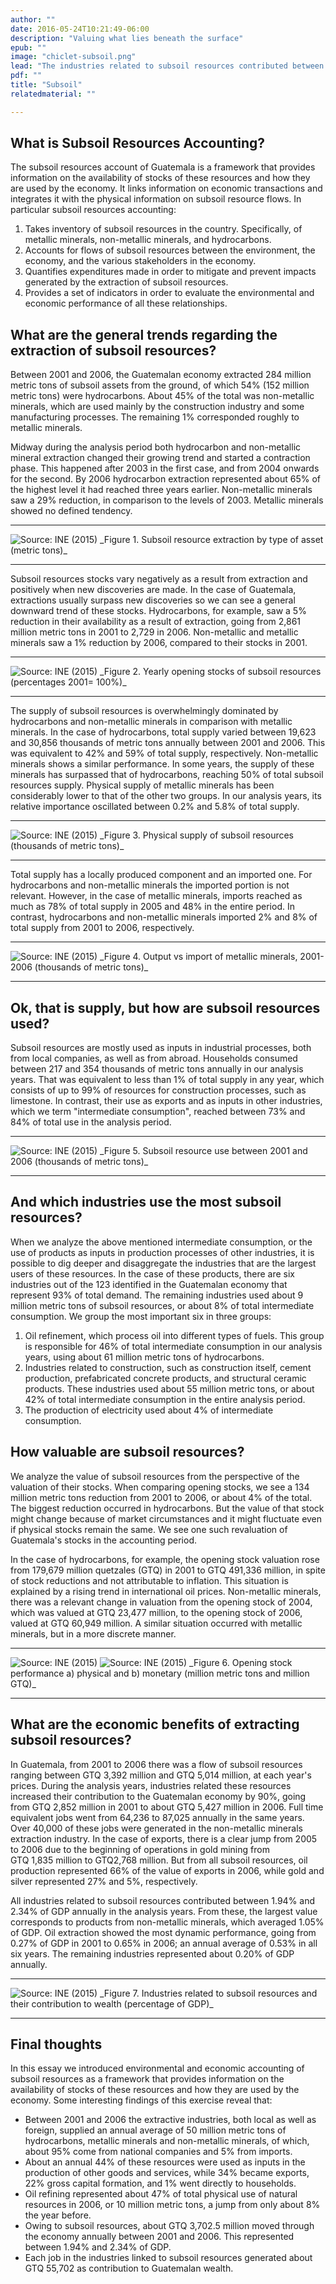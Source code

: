 ```yaml
---
author: ""
date: 2016-05-24T10:21:49-06:00
description: "Valuing what lies beneath the surface"
epub: ""
image: "chiclet-subsoil.png"
lead: "The industries related to subsoil resources contributed between 1.94% and 2.34% of GDP annually in the analyzed years, specially owing to the non-metallic minerals extraction industry. Conversely, oil extraction was the largest use of these resources in physical terms."
pdf: ""
title: "Subsoil"
relatedmaterial: ""

---
```


## What is Subsoil Resources Accounting?

The subsoil resources account of Guatemala is a framework that provides information on the availability of stocks of these resources and how they are used by the economy. It links information on economic transactions and integrates it with the physical information on subsoil resource flows. In particular subsoil resources accounting:

1. Takes inventory of subsoil resources in the country. Specifically, of metallic minerals, non-metallic minerals, and hydrocarbons.
2. Accounts for flows of subsoil resources between the environment, the economy, and the various stakeholders in the economy.
3. Quantifies expenditures made in order to mitigate and prevent impacts generated by the extraction of subsoil resources.
4. Provides a set of indicators in order to evaluate the environmental and economic performance of all these relationships.

## What are the general trends regarding the extraction of subsoil resources?

Between 2001 and 2006, the Guatemalan economy extracted 284 million metric tons of subsoil assets from the ground, of which 54% (152 million metric tons) were hydrocarbons. About 45% of the total was non-metallic minerals, which are used mainly by the construction industry and some manufacturing processes. The remaining 1% corresponded roughly to metallic minerals.

Midway during the analysis period both hydrocarbon and non-metallic mineral extraction changed their growing trend and started a contraction phase. This happened after 2003 in the first case, and from 2004 onwards for the second. By 2006 hydrocarbon extraction represented about 65% of the highest level it had reached three years earlier. Non-metallic minerals saw a 29% reduction, in comparison to the levels of 2003. Metallic minerals showed no defined tendency.

<!-- Figure 1. Subsoil resource extraction by type of asset (metric tons)-->

<hr>
<img src="/float/subsoil/subsoil-output-byasset.jpg" class="img-responsive" alt="Source: INE (2015)">
_Figure 1. Subsoil resource extraction by type of asset (metric tons)_
<hr>

Subsoil resources stocks vary negatively as a result from extraction and positively when new discoveries are made. In the case of Guatemala, extractions usually surpass new discoveries so we can see a general downward trend of these stocks. Hydrocarbons, for example, saw a 5% reduction in their availability as a result of extraction, going from 2,861 million metric tons in 2001 to 2,729 in 2006. Non-metallic and metallic minerals saw a 1% reduction by 2006, compared to their stocks in 2001.

<!-- Figure 2. Yearly opening stocks of subsoil resources (percentages 2001= 100%)-->

<hr>
<img src="/float/subsoil/subsoil-opening-stocks.jpg" class="img-responsive" alt="Source: INE (2015)">
_Figure 2. Yearly opening stocks of subsoil resources (percentages 2001= 100%)_
<hr>

The supply of subsoil resources is overwhelmingly dominated by hydrocarbons and non-metallic minerals in comparison with metallic minerals. In the case of hydrocarbons, total supply varied between 19,623 and 30,856 thousands of metric tons annually between 2001 and 2006. This was equivalent to 42% and 59% of total supply, respectively. Non-metallic minerals shows a similar performance. In some years, the supply of these minerals has surpassed that of hydrocarbons, reaching 50% of total subsoil resources supply. Physical supply of metallic minerals has been considerably lower to that of the other two groups. In our analysis years, its relative importance oscillated between 0.2% and 5.8% of total supply.

<!-- Figure 3. Supply of subsoil resources (thousands of metric tons)-->

<hr>
<img src="/float/subsoil/subsoil-physical-supply.jpg" class="img-responsive" alt="Source: INE (2015)">
_Figure 3. Physical supply of subsoil resources (thousands of metric tons)_
<hr>

Total supply has a locally produced component and an imported one. For hydrocarbons and non-metallic minerals the imported portion is not relevant. However, in the case of metallic minerals, imports reached as much as 78% of total supply in 2005 and 48% in the entire period. In contrast, hydrocarbons and non-metallic minerals imported 2% and 8% of total supply from 2001 to 2006, respectively.

<!-- Figure 4. Output vs import of metallic minerals, 2001-2006 (thousands of metric tons)-->

<hr>
<img src="/float/subsoil/subsoil-metallic-outputvsimports.jpg" class="img-responsive" alt="Source: INE (2015)">
_Figure 4. Output vs import of metallic minerals, 2001-2006 (thousands of metric tons)_
<hr>


## Ok, that is supply, but how are subsoil resources used?

Subsoil resources are mostly used as inputs in industrial processes, both from local companies, as well as from abroad. Households consumed between 217 and 354 thousands of metric tons annually in our analysis years. That was equivalent to less than 1% of total supply in any year, which consists of up to 99% of resources for construction processes, such as limestone. In contrast, their use as exports and as inputs in other industries, which we term "intermediate consumption", reached between 73% and 84% of total use in the analysis period.

<!-- Figure 5. Subsoil resource use between 2001 and 2006 (thousands of metric tons)-->

<hr>
<img src="/float/subsoil/subsoil-by-usetype.jpg" class="img-responsive" alt="Source: INE (2015)">
_Figure 5. Subsoil resource use between 2001 and 2006 (thousands of metric tons)_
<hr>
 
## And which industries use the most subsoil resources?

When we analyze the above mentioned intermediate consumption, or the use of products as inputs in production processes of other industries, it is possible to dig deeper and disaggregate the industries that are the largest users of these resources. In the case of these products, there are six industries out of the 123 identified in the Guatemalan economy that represent 93% of total demand. The remaining industries used about 9 million metric tons of subsoil resources, or about 8% of total intermediate consumption. We group the most important six in three groups:

1. Oil refinement, which process oil into different types of fuels. This group is responsible for 46% of total intermediate consumption in our analysis years, using about 61 million metric tons of hydrocarbons. 
2. Industries related to construction, such as construction itself, cement production, prefabricated concrete products, and structural ceramic products. These industries used about 55 million metric tons, or about 42% of total intermediate consumption in the entire analysis period. 
3. The production of electricity used about 4% of intermediate consumption.

## How valuable are subsoil resources?

We analyze the value of subsoil resources from the perspective of the valuation of their stocks. When comparing opening stocks, we see a 134 million metric tons reduction from 2001 to 2006, or about 4% of the total. The biggest reduction occurred in hydrocarbons. But the value of that stock might change because of market circumstances and it might fluctuate even if physical stocks remain the same. We see one such revaluation of Guatemala's stocks in the accounting period.

In the case of hydrocarbons, for example, the opening stock valuation rose from 179,679 million quetzales (GTQ) in 2001 to GTQ&nbsp;491,336&nbsp;million, in spite of stock reductions and not attributable to inflation. This situation is explained by a rising trend in international oil prices. Non-metallic minerals, there was a relevant change in valuation from the opening stock of 2004, which was valued at GTQ&nbsp;23,477&nbsp;million, to the opening stock of 2006, valued at GTQ&nbsp;60,949&nbsp;million. A similar situation occurred with metallic minerals, but in a more discrete manner.

<!-- Figure 6. Opening stock performance a) physical and b) monetary (million metric tons and million GTQ)-->

<hr>
<img src="/float/subsoil/subsoil-opening-stock-performance-a.jpg" class="img-responsive" alt="Source: INE (2015)">
<img src="/float/subsoil/subsoil-opening-stock-performance-b.jpg" class="img-responsive" alt="Source: INE (2015)">
_Figure 6. Opening stock performance a) physical and b) monetary (million metric tons and million GTQ)_
<hr>

## What are the economic benefits of extracting subsoil resources?

In Guatemala, from 2001 to 2006 there was a flow of subsoil resources ranging between GTQ&nbsp;3,392 million and GTQ&nbsp;5,014&nbsp;million, at each year's prices. During the analysis years, industries related these resources increased their contribution to the Guatemalan economy by 90%, going from GTQ&nbsp;2,852&nbsp;million in 2001 to about GTQ&nbsp;5,427&nbsp;million in 2006. Full time equivalent jobs went from 64,236 to 87,025 annually in the same years. Over 40,000 of these jobs were generated in the non-metallic minerals extraction industry. In the case of exports, there is a clear jump from 2005 to 2006 due to the beginning of operations in gold mining from GTQ&nbsp;1,835&nbsp;million to GTQ2,768&nbsp;million. But from all subsoil resources, oil production represented 66% of the value of exports in 2006, while gold and silver represented 27% and 5%, respectively.

All industries related to subsoil resources contributed between 1.94% and 2.34% of GDP annually in the analysis years. From these, the largest value corresponds to products from non-metallic minerals, which averaged 1.05% of GDP. Oil extraction showed the most dynamic performance, going from 0.27% of GDP in 2001 to 0.65% in 2006; an annual average of 0.53% in all six years. The remaining industries represented about 0.20% of GDP annually. 

<!-- Figure 7. Industries related to subsoil resources and their contribution to wealth (percentage of GDP)-->

<hr>
<img src="/float/subsoil/subsoil-contrib-gdp.jpg" class="img-responsive" alt="Source: INE (2015)">
_Figure 7. Industries related to subsoil resources and their contribution to wealth (percentage of GDP)_
<hr>

## Final thoughts

In this essay we introduced environmental and economic accounting of subsoil resources as a framework that provides information on the availability of stocks of these resources and how they are used by the economy. Some interesting findings of this exercise reveal that:

* Between 2001 and 2006 the extractive industries, both local as well as foreign, supplied an annual average of 50 million metric tons of hydrocarbons, metallic minerals and non-metallic minerals, of which, about 95% come from national companies and 5% from imports.
* About an annual 44% of these resources were used as inputs in the production of other goods and services, while 34% became exports, 22% gross capital formation, and 1% went directly to households.
* Oil refining represented about 47% of total physical use of natural resources in 2006, or 10 million metric tons, a jump from only about 8% the year before.
* Owing to subsoil resources, about GTQ&nbsp;3,702.5&nbsp;million moved through the economy annually between 2001 and 2006. This represented between 1.94% and 2.34% of GDP.
* Each job in the industries linked to subsoil resources generated about GTQ&nbsp;55,702 as contribution to Guatemalan wealth.

